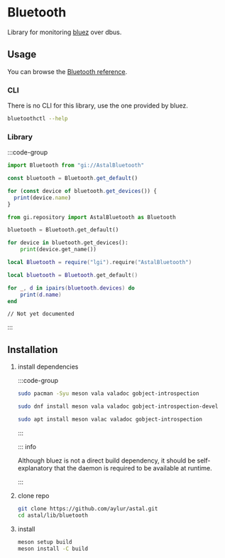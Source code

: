 # Bluetooth

Library for monitoring [bluez](https://www.bluez.org/) over dbus.

## Usage

You can browse the
[Bluetooth reference](https://aylur.github.io/libastal/bluetooth).

### CLI

There is no CLI for this library, use the one provided by bluez.

```sh
bluetoothctl --help
```

### Library

:::code-group

```js [<i class="devicon-javascript-plain"></i> JavaScript]
import Bluetooth from "gi://AstalBluetooth"

const bluetooth = Bluetooth.get_default()

for (const device of bluetooth.get_devices()) {
  print(device.name)
}
```

```py [<i class="devicon-python-plain"></i> Python]
from gi.repository import AstalBluetooth as Bluetooth

bluetooth = Bluetooth.get_default()

for device in bluetooth.get_devices():
    print(device.get_name())
```

```lua [<i class="devicon-lua-plain"></i> Lua]
local Bluetooth = require("lgi").require("AstalBluetooth")

local bluetooth = Bluetooth.get_default()

for _, d in ipairs(bluetooth.devices) do
    print(d.name)
end
```

```vala [<i class="devicon-vala-plain"></i> Vala]
// Not yet documented
```

:::

## Installation

1. install dependencies

   :::code-group

   ```sh [<i class="devicon-archlinux-plain"></i> Arch]
   sudo pacman -Syu meson vala valadoc gobject-introspection
   ```

   ```sh [<i class="devicon-fedora-plain"></i> Fedora]
   sudo dnf install meson vala valadoc gobject-introspection-devel
   ```

   ```sh [<i class="devicon-ubuntu-plain"></i> Ubuntu]
   sudo apt install meson valac valadoc gobject-introspection
   ```

   :::

   ::: info

   Although bluez is not a direct build dependency, it should be
   self-explanatory that the daemon is required to be available at runtime.

   :::

2. clone repo

   ```sh
   git clone https://github.com/aylur/astal.git
   cd astal/lib/bluetooth
   ```

3. install

   ```sh
   meson setup build
   meson install -C build
   ```
